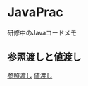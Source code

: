 # JavaPrac
研修中のJavaコードメモ

## 参照渡しと値渡し
[参照渡し](https://github.com/amiShiroshita/JavaPrac/blob/main/Usage01java)
[値渡し](https://github.com/amiShiroshita/JavaPrac/blob/main/Usage02java)
